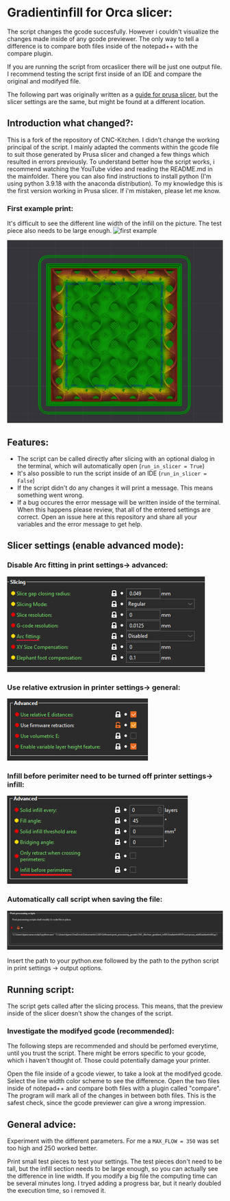 # Gradientinfill for Orca slicer:
The script changes the gcode succesfully. However i couldn't visualize the changes made inside of any gcode previewer. The only way to tell a difference is to compare both files inside of the notepad++ with the compare plugin.

If you are running the script from orcaslicer there will be just one output file. I recommend testing the script first inside of an IDE and compare the original and modifyed file.

The following part was originally written as a [guide for prusa slicer](https://github.com/WatchingWatches/GradientInfill/tree/master/Prusa), but the slicer settings are the same, but might be found at a different location.
## Introduction what changed?:
This is a fork of the repository of CNC-Kitchen. I didn't change the working principal of the script. I mainly adapted the comments within the gcode file to suit those generated by Prusa slicer and changed a few things which resulted in errors previously. To understand better how the script works, i recommend watching the YouTube video and reading the README.md in the mainfolder. There you can also find instructions to install python (I'm using python 3.9.18 with the anaconda distribution). To my knowledge this is the first version working in Prusa slicer. If i'm mistaken, please let me know.
### First example print:
It's difficult to see the different line width of the infill on the picture. The test piece also needs to be large enough.
![first example](pictures/IMG_20240321_223411411.jpg)

![different line width](pictures/gcode_preview.png)
## Features:
- The script can be called directly after slicing with an optional dialog in the terminal, which will automatically open (``run_in_slicer = True``)
- It's also possible to run the script inside of an IDE (``run_in_slicer = False``)
- If the script didn't do any changes it will print a message. This means something went wrong.
- If a bug occures the error message will be written inside of the terminal. When this happens please review, that all of the entered settings are correct. Open an issue here at this repository and share all your variables and the error message to get help.

## Slicer settings (enable advanced mode):
### Disable Arc fitting in print settings-> advanced:
![alt text](<pictures/Screenshot 2024-03-21 231928.png>)

### Use relative extrusion in printer settings-> general:

![Relative extrusion](<pictures/Screenshot 2024-03-21 232256.png>)

### Infill before perimiter need to be turned off printer settings-> infill:

![Infill](pictures/image.png)

### Automatically call script when saving the file:
![alt text](pictures/image-2.png)

Insert the path to your python.exe followed by the path to the python script in print settings -> output options.

## Running script:
The script gets called after the slicing process. 
This means, that the preview inside of the slicer doesn't show the changes of the script.

### Investigate the modifyed gcode (recommended):
The following steps are recommended and should be perfomed everytime, until you trust the script. There might be errors specific to your gcode, which i haven't thought of. Those could potentially damage your printer.

Open the file inside of a gcode viewer, to take a look at the modifyed gcode. Select the line width color scheme to see the difference. 
Open the two files inside of notepad++ and compare both files with a plugin called "compare". The program will mark all of the changes in between both files. This is the safest check, since the gcode previewer can give a wrong impression.

## General advice:
Experiment with the different parameters. For me a ``MAX_FLOW = 350`` was set too high and 250 worked better.

Print small test pieces to test your settings. The test pieces don't need to be tall, but the infill section needs to be large enough, so you can actually see the difference in line width.
If you modify a big file the computing time can be several minutes long.
I tryed adding a progress bar, but it nearly doubled the execution time, so i removed it.